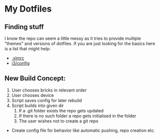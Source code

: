 # My Dotfiles

## Finding stuff
I know the repo can seem a little messy as it tries to provide multiple "themes" and versions of dotfiles.
If you are just looking for the basics here is a list that might help:

* [.vimrc](bricks/default/.vimrc)
* [i3/config](bricks/default/.config/i3/config)

## New Build Concept:
1. User chooses bricks in relevant order
2. User chooses device
3. Script saves config for later rebuild
4. Script builds into given dir
    1. If a .git folder exists the repo gets updated
    2. If there is no such folder a repo gets initialised in the folder
    3. The user wishes not to create a git repo

* Create config file for behavior like automatic pushing, repo creation etc.

